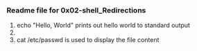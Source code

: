 ### Readme file for 0x02-shell_Redirections
1. echo "Hello, World" prints out hello world to standard output
2. 
3. cat /etc/passwd is used to display the file content
